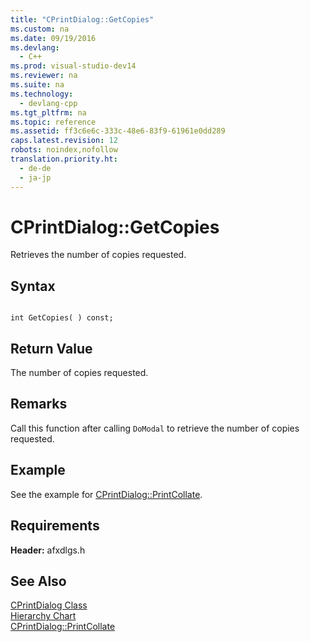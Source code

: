 ```yaml
---
title: "CPrintDialog::GetCopies"
ms.custom: na
ms.date: 09/19/2016
ms.devlang: 
  - C++
ms.prod: visual-studio-dev14
ms.reviewer: na
ms.suite: na
ms.technology: 
  - devlang-cpp
ms.tgt_pltfrm: na
ms.topic: reference
ms.assetid: ff3c6e6c-333c-48e6-83f9-61961e0dd289
caps.latest.revision: 12
robots: noindex,nofollow
translation.priority.ht: 
  - de-de
  - ja-jp
---
```

# CPrintDialog::GetCopies
Retrieves the number of copies requested.  
  
## Syntax  
  
```  
  
int GetCopies( ) const;  
```  
  
## Return Value  
 The number of copies requested.  
  
## Remarks  
 Call this function after calling `DoModal` to retrieve the number of copies requested.  
  
## Example  
 See the example for [CPrintDialog::PrintCollate](../vs140/CPrintDialog--PrintCollate.md).  
  
## Requirements  
 **Header:** afxdlgs.h  
  
## See Also  
 [CPrintDialog Class](../vs140/CPrintDialog-Class.md)   
 [Hierarchy Chart](../vs140/Hierarchy-Chart.md)   
 [CPrintDialog::PrintCollate](../vs140/CPrintDialog--PrintCollate.md)